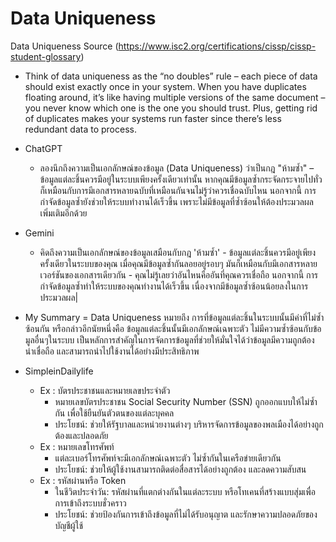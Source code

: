 # Data Uniqueness 

Data Uniqueness Source (https://www.isc2.org/certifications/cissp/cissp-student-glossary) 

- Think of data uniqueness as the “no doubles” rule – each piece of data should exist exactly once in your system. When you have duplicates floating around, it’s like having multiple versions of the same document – you never know which one is the one you should trust. Plus, getting rid of duplicates makes your systems run faster since there’s less redundant data to process.
  
- ChatGPT
  -  ลองนึกถึงความเป็นเอกลักษณ์ของข้อมูล (Data Uniqueness) ว่าเป็นกฎ "ห้ามซ้ำ" – ข้อมูลแต่ละชิ้นควรมีอยู่ในระบบเพียงครั้งเดียวเท่านั้น หากคุณมีข้อมูลซ้ำกระจัดกระจายไปทั่ว ก็เหมือนกับการมีเอกสารหลายฉบับที่เหมือนกันจนไม่รู้ว่าควรเชื่อฉบับไหน นอกจากนี้ การกำจัดข้อมูลซ้ำยังช่วยให้ระบบทำงานได้เร็วขึ้น เพราะไม่มีข้อมูลที่ซ้ำซ้อนให้ต้องประมวลผลเพิ่มเติมอีกด้วย
  
- Gemini
  -  คิดถึงความเป็นเอกลักษณ์ของข้อมูลเสมือนกับกฎ 'ห้ามซ้ำ' - ข้อมูลแต่ละชิ้นควรมีอยู่เพียงครั้งเดียวในระบบของคุณ เมื่อคุณมีข้อมูลซ้ำกันลอยอยู่รอบๆ มันก็เหมือนกับมีเอกสารหลายเวอร์ชันของเอกสารเดียวกัน - คุณไม่รู้เลยว่าอันไหนคืออันที่คุณควรเชื่อถือ นอกจากนี้ การกำจัดข้อมูลซ้ำทำให้ระบบของคุณทำงานได้เร็วขึ้น เนื่องจากมีข้อมูลซ้ำซ้อนน้อยลงในการประมวลผล|
 

-   My Summary = Data Uniqueness หมายถึง การที่ข้อมูลแต่ละชิ้นในระบบนั้นมีค่าที่ไม่ซ้ำซ้อนกัน หรือกล่าวอีกนัยหนึ่งคือ ข้อมูลแต่ละชิ้นนั้นมีเอกลักษณ์เฉพาะตัว ไม่มีความซ้ำซ้อนกับข้อมูลอื่นๆในระบบ  เป็นหลักการสำคัญในการจัดการข้อมูลที่ช่วยให้มั่นใจได้ว่าข้อมูลมีความถูกต้อง น่าเชื่อถือ และสามารถนำไปใช้งานได้อย่างมีประสิทธิภาพ
-   SimpleinDailylife
    -  Ex : บัตรประชาชนและหมายเลขประจำตัว
        -  หมายเลขบัตรประชาชน Social Security Number (SSN) ถูกออกแบบให้ไม่ซ้ำกัน เพื่อใช้ยืนยันตัวตนของแต่ละบุคคล
        -  ประโยชน์: ช่วยให้รัฐบาลและหน่วยงานต่างๆ บริหารจัดการข้อมูลของพลเมืองได้อย่างถูกต้องและปลอดภัย
    -  Ex : หมายเลขโทรศัพท์
        -  แต่ละเบอร์โทรศัพท์จะมีเอกลักษณ์เฉพาะตัว ไม่ซ้ำกันในเครือข่ายเดียวกัน
        -  ประโยชน์: ช่วยให้ผู้ใช้งานสามารถติดต่อสื่อสารได้อย่างถูกต้อง และลดความสับสน
    -  Ex : รหัสผ่านหรือ Token
        -  ในชีวิตประจำวัน: รหัสผ่านที่แตกต่างกันในแต่ละระบบ หรือโทเคนที่สร้างแบบสุ่มเพื่อการเข้าถึงระบบชั่วคราว
        -  ประโยชน์: ช่วยป้องกันการเข้าถึงข้อมูลที่ไม่ได้รับอนุญาต และรักษาความปลอดภัยของบัญชีผู้ใช้
